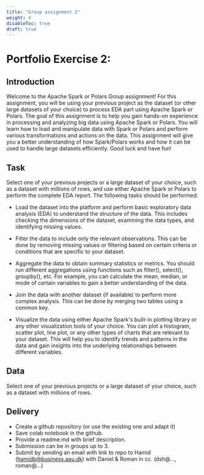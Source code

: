 ```yaml
---
title: "Group assignment 2"
weight: 4
disableToc: true
draft: true
---
```


# Portfolio Exercise 2: 

## Introduction
Welcome to the Apache Spark or Polars Group assignment! For this assignment, you will be using your previous project as the dataset (or other large datasets of your choice) to process EDA part using Apache Spark or Polars. The goal of this assignment is to help you gain hands-on experience in processing and analyzing big data using Apache Spark or Polars. You will learn how to load and manipulate data with Spark or Polars and perform various transformations and actions on the data. This assignment will give you a better understanding of how Spark/Polars works and how it can be used to handle large datasets efficiently. Good luck and have fun!


## Task 
Select one of your previous projects or a large dataset of your choice, such as a dataset with millions of rows, and use either Apache Spark or Polars to perform the complete EDA report. The following tasks should be performed:

* Load the dataset into the platform and perform basic exploratory data analysis (EDA) to understand the structure of the data. This includes checking the dimensions of the dataset, examining the data types, and identifying missing values.

* Filter the data to include only the relevant observations. This can be done by removing missing values or filtering based on certain criteria or conditions that are specific to your dataset.

* Aggregate the data to obtain summary statistics or metrics. You should run different aggregations using functions such as filter(), select(), groupby(), etc. For example, you can calculate the mean, median, or mode of certain variables to gain a better understanding of the data.

* Join the data with another dataset (if available) to perform more complex analysis. This can be done by merging two tables using a common key.

* Visualize the data using either Apache Spark's built-in plotting library or any other visualization tools of your choice. You can plot a histogram, scatter plot, line plot, or any other types of charts that are relevant to your dataset. This will help you to identify trends and patterns in the data and gain insights into the underlying relationships between different variables.


## Data
Select one of your previous projects or a large dataset of your choice, such as a dataset with millions of rows.


## Delivery
* Create a github repository (or use the existing one and adapt it)
* Save colab notebook in the github.
* Provide a readme.md with brief description.
* Submission can be in groups up to 3.
* Submit by sending an email with link to repo to Hamid (hamidb@business.aau.dk) with Daniel & Roman in cc. (dsh@..., roman@...)


